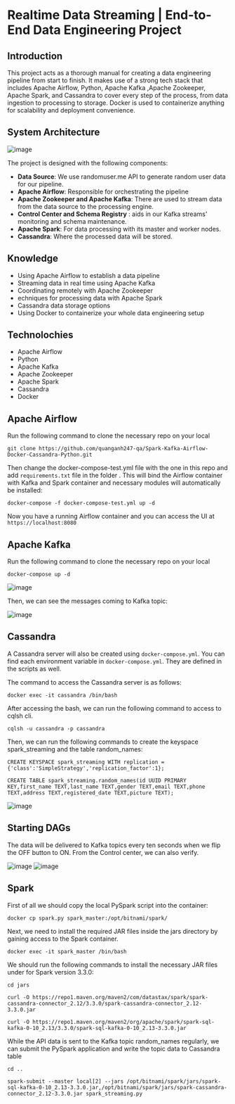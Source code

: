 # Realtime Data Streaming | End-to-End Data Engineering Project

## Introduction

This project acts as a thorough manual for creating a data engineering pipeline from start to finish. It makes use of a strong tech stack that includes Apache Airflow, Python, Apache Kafka ,Apache Zookeeper, Apache Spark, and Cassandra to cover every step of the process, from data ingestion to processing to storage. Docker is used to containerize anything for scalability and deployment convenience.

## System Architecture
![image](https://github.com/quanganh247-qa/Spark-Kafka-Airflow-Docker-Cassandra-Python/assets/125935864/29e1bda2-4600-4aa8-a17a-20d34a59a076)

The project is designed with the following components:
- **Data Source**: We use randomuser.me API to generate random user data for our pipeline.
- **Apache Airflow**: Responsible for orchestrating the pipeline
- **Apache Zookeeper and Apache Kafka**: There are used to stream data from the data source to the processing engine.
- **Control Center and Schema Registry** : aids in our Kafka streams' monitoring and schema maintenance.
- **Apache Spark**: For data processing with its master and worker nodes.
- **Cassandra**: Where the processed data will be stored.
  
## Knowledge
- Using Apache Airflow to establish a data pipeline
- Streaming data in real time using Apache Kafka
- Coordinating remotely with Apache Zookeeper
- echniques for processing data with Apache Spark
- Cassandra data storage options
- Using Docker to containerize your whole data engineering setup

## Technolochies
- Apache Airflow
- Python
- Apache Kafka
- Apache Zookeeper
- Apache Spark
- Cassandra
- Docker

## Apache Airflow

Run the following command to clone the necessary repo on your local

``` git clone https://github.com/quanganh247-qa/Spark-Kafka-Airflow-Docker-Cassandra-Python.git ```

Then change the docker-compose-test.yml file with the one in this repo and add  ``` requirements.txt ``` file in the folder . This will bind the Airflow container with Kafka and Spark container and necessary modules will automatically be installed:

```docker-compose -f docker-compose-test.yml up -d```

Now you have a running Airflow container and you can access the UI at  ```https://localhost:8080```

## Apache Kafka

Run the following command to clone the necessary repo on your local

```docker-compose up -d```

![image](https://github.com/quanganh247-qa/Spark-Kafka-Airflow-Docker-Cassandra-Python/assets/125935864/fd13a7e3-2d4e-49d9-815c-0203e0a61ecc)

Then, we can see the messages coming to Kafka topic:

![image](https://github.com/quanganh247-qa/Spark-Kafka-Airflow-Docker-Cassandra-Python/assets/125935864/1cc5426f-bdcf-441c-bd9c-b2e96599371a)

## Cassandra
A Cassandra server will also be created using ```docker-compose.yml```. You can find each environment variable in ```docker-compose.yml```. They are defined in the scripts as well.

The command to access the Cassandra server is as follows:

```docker exec -it cassandra /bin/bash```

After accessing the bash, we can run the following command to access to cqlsh cli.

```cqlsh -u cassandra -p cassandra```

Then, we can run the following commands to create the keyspace spark_streaming and the table random_names:

```CREATE KEYSPACE spark_streaming WITH replication = {'class':'SimpleStrategy','replication_factor':1};```

```CREATE TABLE spark_streaming.random_names(id UUID PRIMARY KEY,first_name TEXT,last_name TEXT,gender TEXT,email TEXT,phone TEXT,address TEXT,registered_date TEXT,picture TEXT);```

![image](https://github.com/quanganh247-qa/Spark-Kafka-Airflow-Docker-Cassandra-Python/assets/125935864/60ee17fc-91a8-4449-8e4d-adae6ec31860)

## Starting DAGs

The data will be delivered to Kafka topics every ten seconds when we flip the OFF button to ON. From the Control center, we can also verify.

![image](https://github.com/quanganh247-qa/Spark-Kafka-Airflow-Docker-Cassandra-Python/assets/125935864/abef0f16-5a74-4b63-943b-86d37b3e711d)
![image](https://github.com/quanganh247-qa/Spark-Kafka-Airflow-Docker-Cassandra-Python/assets/125935864/f468faf6-622c-4ee0-aa70-7fada7d92ee9)

## Spark

First of all we should copy the local PySpark script into the container:

```docker cp spark.py spark_master:/opt/bitnami/spark/```

Next, we need to install the required JAR files inside the jars directory by gaining access to the Spark container.

```docker exec -it spark_master /bin/bash```

We should run the following commands to install the necessary JAR files under for Spark version 3.3.0:

```cd jars```

```curl -O https://repo1.maven.org/maven2/com/datastax/spark/spark-cassandra-connector_2.12/3.3.0/spark-cassandra-connector_2.12-3.3.0.jar```

```curl -O https://repo1.maven.org/maven2/org/apache/spark/spark-sql-kafka-0-10_2.13/3.3.0/spark-sql-kafka-0-10_2.13-3.3.0.jar```

While the API data is sent to the Kafka topic random_names regularly, we can submit the PySpark application and write the topic data to Cassandra table

```cd ..```

```spark-submit --master local[2] --jars /opt/bitnami/spark/jars/spark-sql-kafka-0-10_2.13-3.3.0.jar,/opt/bitnami/spark/jars/spark-cassandra-connector_2.12-3.3.0.jar spark_streaming.py```







